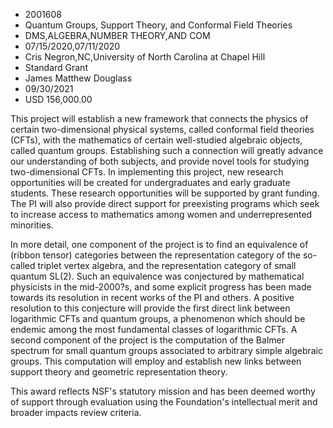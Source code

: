 
* 2001608
* Quantum Groups, Support Theory, and Conformal Field Theories
* DMS,ALGEBRA,NUMBER THEORY,AND COM
* 07/15/2020,07/11/2020
* Cris Negron,NC,University of North Carolina at Chapel Hill
* Standard Grant
* James Matthew Douglass
* 09/30/2021
* USD 156,000.00

This project will establish a new framework that connects the physics of certain
two-dimensional physical systems, called conformal field theories (CFTs), with
the mathematics of certain well-studied algebraic objects, called quantum
groups. Establishing such a connection will greatly advance our understanding of
both subjects, and provide novel tools for studying two-dimensional CFTs. In
implementing this project, new research opportunities will be created for
undergraduates and early graduate students. These research opportunities will be
supported by grant funding. The PI will also provide direct support for
preexisting programs which seek to increase access to mathematics among women
and underrepresented minorities.

In more detail, one component of the project is to find an equivalence of
(ribbon tensor) categories between the representation category of the so-called
triplet vertex algebra, and the representation category of small quantum SL(2).
Such an equivalence was conjectured by mathematical physicists in the
mid-2000?s, and some explicit progress has been made towards its resolution in
recent works of the PI and others. A positive resolution to this conjecture will
provide the first direct link between logarithmic CFTs and quantum groups, a
phenomenon which should be endemic among the most fundamental classes of
logarithmic CFTs. A second component of the project is the computation of the
Balmer spectrum for small quantum groups associated to arbitrary simple
algebraic groups. This computation will employ and establish new links between
support theory and geometric representation theory.

This award reflects NSF's statutory mission and has been deemed worthy of
support through evaluation using the Foundation's intellectual merit and broader
impacts review criteria.
